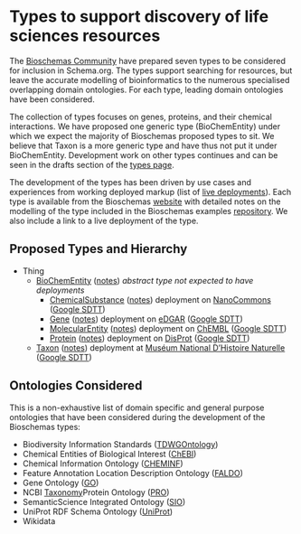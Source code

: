 # Types to support discovery of life sciences resources

The [Bioschemas Community](https://bioschemas.org/) have prepared seven types to be considered for inclusion in Schema.org. The types support searching for resources, but leave the accurate modelling of bioinformatics to the numerous specialised overlapping domain ontologies. For each type, leading domain ontologies have been considered.

The collection of types focuses on genes, proteins, and their chemical interactions. We have proposed one generic type (BioChemEntity) under which we expect the majority of Bioschemas proposed types to sit. We believe that Taxon is a more generic type and have thus not put it under BioChemEntity. Development work on other types continues and can be seen in the drafts section of the [types page](https://bioschemas.org/types/).

The development of the types has been driven by use cases and experiences from working deployed markup (list of [live deployments](https://bioschemas.org/liveDeploys/)). Each type is available from the Bioschemas [website](https://bioschemas.org/types/) with detailed notes on the modelling of the type included in the Bioschemas examples [repository](https://github.com/BioSchemas/specifications/tree/master/BioschemasRelease1_Notes). We also include a link to a live deployment of the type.

## Proposed Types and Hierarchy

- Thing
  - [BioChemEntity](https://bioschemas.org/BioChemEntity) ([notes](BioChemEntityCodingNotes.md)) *abstract type not expected to have deployments*
    - [ChemicalSubstance](https://bioschemas.org/ChemicalSubstance) ([notes](ChemicalSubstanceCodingNotes.md)) deployment on [NanoCommons](https://www.nanocommons.eu/) ([Google SDTT](https://search.google.com/structured-data/testing-tool?url=https://nanocommons.github.io/specifications/jrc/))
    - [Gene](https://bioschemas.org/Gene) ([notes](GeneCodingNotes.md)) deployment on [eDGAR](http://edgar.biocomp.unibo.it/cgi-bin/gene_disease_db/gene.py?gene=A2M) ([Google SDTT](https://search.google.com/structured-data/testing-tool?url=http://edgar.biocomp.unibo.it/cgi-bin/gene_disease_db/gene.py?gene=A2M))
    - [MolecularEntity](https://bioschemas.org/MolecularEntity) ([notes](MolecularEntityCodingNotes.md)) deployment on [ChEMBL](https://www.ebi.ac.uk/chembl/compound_report_card/CHEMBL59/) ([Google SDTT](https://search.google.com/structured-data/testing-tool#url=https%3A%2F%2Fwww.ebi.ac.uk%2Fchembl%2Fbeta%2Fcompound_report_card%2FCHEMBL59%2F))
    - [Protein](https://bioschemas.org/Protein) ([notes](ProteinCodingNotes.md)) deployment on [DisProt](https://www.disprot.org/DP00086) ([Google SDTT](https://search.google.com/structured-data/testing-tool?url=https://www.disprot.org/DP00086))
  - [Taxon](https://bioschemas.org/Taxon) ([notes](TaxonCodingNotes.md)) deployment at [Muséum National D’Histoire Naturelle](https://inpn.mnhn.fr/espece/cd_nom/60878/) ([Google SDTT](https://search.google.com/structured-data/testing-tool?url=https://inpn.mnhn.fr/espece/cd_nom/60878/))

## Ontologies Considered

This is a non-exhaustive list of domain specific and general purpose ontologies that have been considered during the development of the Bioschemas types:

- Biodiversity Information Standards ([TDWGOntology](https://github.com/tdwg/ontology))
- Chemical Entities of Biological Interest ([ChEBI](https://www.ebi.ac.uk/chebi/))
- Chemical Information Ontology ([CHEMINF](http://semanticchemistry.github.io/semanticchemistry/))
- Feature Annotation Location Description Ontology ([FALDO](https://github.com/OBF/FALDO))
- Gene Ontology ([GO](http://geneontology.org/))
- NCBI [Taxonomy](https://www.ncbi.nlm.nih.gov/taxonomy)Protein Ontology ([PRO](https://proconsortium.org/))
- SemanticScience Integrated Ontology ([SIO](http://sio.semanticscience.org/))
- UniProt RDF Schema Ontology ([UniProt](https://www.uniprot.org/core/))
- Wikidata
